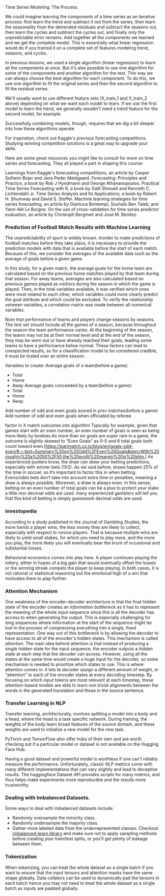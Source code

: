 Time Series Modeling: The Process.

We could imagine learning the components of a time series as an iterative process: first learn the trend and subtract it out from the series, then learn the seasonality from the detrended residuals and subtract the seasons out, then learn the cycles and subtract the cycles out, and finally only the unpredictable error remains.
Add together all the components we learned and we get the complete model. This is essentially what linear regression would do if you trained it on a complete set of features modeling trend, seasons, and cycles.

In previous lessons, we used a single algorithm (linear regression) to learn all the components at once. But it's also possible to use one algorithm for some of the components and another algorithm for the rest. This way we can always choose the best algorithm for each component. To do this, we use one algorithm to fit the original series and then the second algorithm to fit the residual series.

We'll usually want to use different feature sets (X_train_1 and X_train_2 above) depending on what we want each model to learn. If we use the first model to learn the trend, we generally wouldn't need a trend feature for the second model, for example.

Successfully combining models, though, requires that we dig a bit deeper into how these algorithms operate

For inspiration, check out Kaggle's previous forecasting competitions. Studying winning competition solutions is a great way to upgrade your skills.

Here are some great resources you might like to consult for more on time series and forecasting. They all played a part in shaping this course:

Learnings from Kaggle's forecasting competitions, an article by Casper Solheim Bojer and Jens Peder Meldgaard.
Forecasting: Principles and Practice, a book by Rob J Hyndmann and George Athanasopoulos.
Practical Time Series Forecasting with R, a book by Galit Shmueli and Kenneth C. Lichtendahl Jr.
Time Series Analysis and Its Applications, a book by Robert H. Shumway and David S. Stoffer.
Machine learning strategies for time series forecasting, an article by Gianluca Bontempi, Souhaib Ben Taieb, and Yann-Aël Le Borgne.
On the use of cross-validation for time series predictor evaluation, an article by Christoph Bergmeir and José M. Benítez.


### Prediction of Football Match Results with Machine Learning
The unpredictability of sport is widely known. Inorder to make predictions of football matches before they take place, it is necessary to provide the prediction models with data that is available before the start of each match. Because of this, we consider the averages of the available data such as the average of goals before a given game. 

In this study, for a given match, the average goals for the home team are calculated based on the previous home matches played by that team during that season. For away teams, averages are also calculated based on previous games played as visitiors during the season in which the game is played.
Then, in the total variables available, it was verified which ones were most related to each other, which variables could more clearly predict the goal attribute and which could be excluded. To verify the relationship vetween variables, a correlation matrix was made between all numerical variables.


Note that performance of teams and players change seasons by seasons.
The test set should include all the games of a season, because throughout the season the team performance varies. At the beginning of the season, the teams may not be at their normal level and at the end of the season, they may be worn out or have already reached their goals, leading some teams to have a performance below normal. These factors can lead to unexpected results, so for a classification model to be considered credible, it must be tested over an entire season.

Variables to create:
Average goals of a team(before a game):
- Total
- Home
- Away
Average goals conceeded by a team(before a game):
- Total
- Home
- Away

Add number of odd and even goals scored in prev matches(before a game)
Add number of odd and even goals when officiated by referee


factor in X match outcomes into algorithm
Typically for example, given that games start with an even number, an even number of goals is seen as being more likely by bookies.As more than six goals are super rare in a game, the outcome is slightly skewed to “Even Goals” as 0-0 and 6 total goals both count toward even.[https://parimatch.co.tz/blog/en/goals-odd-even/#:~:text=Summary%20on%20Odd%2FEven%20Goals&text=With%20roughly%20a%2050%2F50,the%20profit%20margin%20is%20slim.]
As experienced punters know, the draw can skew your betting predictions, especially with winner bets (1X2). As we said before, draws happen 25% of the time in soccer, so it’s important to factor this in when betting. Evens/odds bets don’t take into account extra time or penalties, meaning a draw is always possible. Moreover, a draw is always even. In this sense, betting on an even number of total goals can be a plus to protect your stake a little mor
decimal odds are used.
many experienced gamblers will tell you that this kind of betting is simply guesswork
decimal odds are used.

### investopedia
According to a study published in the Journal of Gambling Studies, the more hands a player wins, the less money they are likely to collect, especially with respect to novice players. That is because multiple wins are likely to yield small stakes, for which you need to play more, and the more you play, the more likely you will eventually bear the brunt of occasional and substantial losses.

Behavioral economics comes into play here. A player continues playing the lottery, either in hopes of a big gain that would eventually offset the losses or the winning streak compels the player to keep playing. In both cases, it is not rational or statistical reasoning but the emotional high of a win that motivates them to play further.


### Attention Mechanism
One weakness of the encoder-decoder architecture is that the final hidden state of the encoder creates an _information bottleneck_ as it has to represent the meaning of the whole input sequence since this is all the decoder has access to when generating the output. This is especially challenging for long sequences where information at the start of the sequence might be lost in the process of compressing everything into a single, fixed representation. One way out of this bottleneck is by allowing the decoder to have access to all of the encoder's hidden states. This mechanism is called _attention_.
The main idea behind attention is that instead of producing a single hidden state for the input sequence, the encoder outputs a hidden state at each step that the decoder can access. However, using all the states at the same time would create a huge input for the decoder, so some mechanism is needed to prioritize which states to use. This is where attention comes in: it lets te decoder assign a different amount of weight, or "attention" to each of the encoder states at every decoding timestep. By focusing on which input tokens are most relevant at each timestep, these attention-based models are able to learn non trivial alignments between the words in the generated translation and those in the source sentence.

### Transfer Learning in NLP
Transfer learning, architecturally, involves splitting a model into a body and a head, where the head is a task specific network. During training, the weights of the body learn broad features of the source domain, and these weights are used to initialize a new model for the new task.

PyTorch and TensorFlow also offer hubs of their own and are
worth checking out if a particular model or dataset is not available
on the Hugging Face Hub.

Having a good dataset and powerful model is worthless if one can't reliably measure the performance. Unfortunately, classic NLP metrics come with many different implementations that can vary slightly and lead to deceptive results. The huggingface Dataset API  provides scripts for many metrics, and thus helps make experiments more reproducible and the results more trustworthy.

### Dealing with Imbalanced Datasets.
Some ways to deal with imbalanced datasets include:
- Randomly oversample the minority class.
- Randomly undersample the majority class.
- Gather more labeled data from the underrepresented classes.
Checkout [imbalanced-learn library](https://imbalanced-learn.org/stable/user_guide.html) and make sure not to apply sampling methods before creating your train/test splits, or you'll get plenty of leakage between them.

### Tokenization
When tokenizing, you can treat the whole dataset as a single batch if you want to ensure that the input tensors and attention masks have the same shape globally. Data collators can be used to dynamically pad the tensors in each batch hence you may not need to treat the whole dataset as a single batch as inputs are padded globally.
